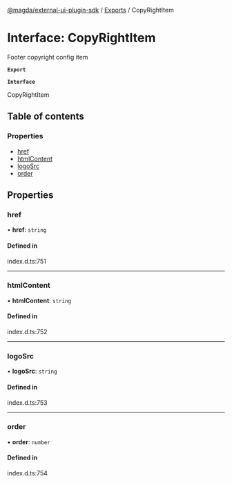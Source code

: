 [@magda/external-ui-plugin-sdk](../README.md) / [Exports](../modules.md) / CopyRightItem

# Interface: CopyRightItem

Footer copyright config item

**`Export`**

**`Interface`**

CopyRightItem

## Table of contents

### Properties

- [href](CopyRightItem.md#href)
- [htmlContent](CopyRightItem.md#htmlcontent)
- [logoSrc](CopyRightItem.md#logosrc)
- [order](CopyRightItem.md#order)

## Properties

### href

• **href**: `string`

#### Defined in

index.d.ts:751

---

### htmlContent

• **htmlContent**: `string`

#### Defined in

index.d.ts:752

---

### logoSrc

• **logoSrc**: `string`

#### Defined in

index.d.ts:753

---

### order

• **order**: `number`

#### Defined in

index.d.ts:754
